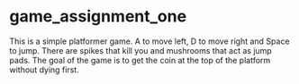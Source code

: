 # game_assignment_one

This is a simple platformer game. A to move left, D to move right and Space to jump. There are spikes that kill you and  mushrooms that act as jump pads. The goal of the game is to get the coin at the top of the platform without dying first.
